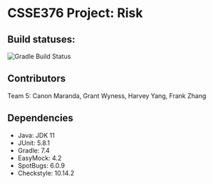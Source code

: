 # CSSE376 Project: Risk

## Build statuses:
![Gradle Build Status](https://github.com/rhit-csse376/project-202430-s1-team05-202430/actions/workflows/gradle-build.yml/badge.svg)

## Contributors
Team 5: Canon Maranda, Grant Wyness, Harvey Yang, Frank Zhang

## Dependencies
- Java: JDK 11
- JUnit: 5.8.1
- Gradle: 7.4
- EasyMock: 4.2
- SpotBugs: 6.0.9
- Checkstyle: 10.14.2
